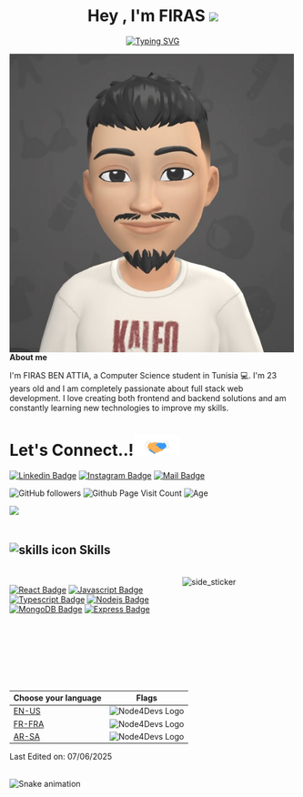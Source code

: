 <h1 align="center"><b>Hey , I'm FIRAS </b><img src="https://media.giphy.com/media/hvRJCLFzcasrR4ia7z/giphy.gif" width="35"></h1>
<p align="center">
  <a href="https://github.com/DenverCoder1/readme-typing-svg"><img src="https://readme-typing-svg.herokuapp.com?font=Fira+Code&pause=1000&width=435&lines=HI+I'M+FIRAS+BEN+ATTIA;FULL+STACK+DEVELOPER&color=cyan&center=true" alt="Typing SVG" /></a>
</p>

<!--
<p align="center">
  
## [![Typing SVG](https://readme-typing-svg.herokuapp.com?font=Architects+Daughter&color=0099DD&size=30&lines=Hey!+It's+Ben+Ismail+Aziz!;Computer+Science+Student;Full+Stack+Web+Developer;Freelancer;DS%20|%20AI%20|%20ML%20Enthusiastic;Always%20learning%20new%20things)](https://github.com/AzizBenIsmail) 
  </p> -->
<!--  Ceci mon Avatar-->
<img title="My Avatar" align="left" src="assets/images/AVATAR.jpg"  width="500px" alt="hi" >

<!--  About me -->
<!--## <picture><img src = "assets/about_me.gif" width = 50px></picture> **About me**-->
**About me**

I'm FIRAS BEN ATTIA, a Computer Science student in Tunisia 💻. I'm 23 years old and
I am completely passionate about full stack web development. I love creating both frontend and backend solutions and am constantly learning new technologies to improve my skills.

<!-- Let's Connect..! -->
# <b> Let's Connect..!</b><img src="https://github.com/0xAbdulKhalid/0xAbdulKhalid/raw/main/assets/mdImages/handshake.gif" width ="80">

[![Linkedin Badge](https://img.shields.io/badge/-FirasBenAttia-0e76a8?style=flat&labelColor=0e76a8&logo=linkedin&logoColor=white)](https://www.linkedin.com/in/firas-ben-attia/) 
[![Instagram Badge](https://img.shields.io/badge/-@firas_benattia1-e84393?style=flat&labelColor=e84393&logo=instagram&logoColor=white)](https://www.instagram.com/firas_benattia1/)
[![Mail Badge](https://img.shields.io/badge/-firasbenattia033@gmail.com-c0392b?style=flat&labelColor=c0392b&logo=gmail&logoColor=white)](mailto:firasbenattia033@gmail.com)

<!-- GitHub followers /visitors/Age  -->
![GitHub followers](https://img.shields.io/github/followers/FIRASBN?style=social)
![Github Page Visit Count](https://komarev.com/ghpvc/?username=firasbenattia)
<img src="https://img.shields.io/badge/Age-23-blue" alt="Age" />

<!-- Ligne  -->
<img src="https://user-images.githubusercontent.com/73097560/115834477-dbab4500-a447-11eb-908a-139a6edaec5c.gif"><br><br>
<!-- TODO: Add last video link 



<!-- Skills  -->
## <img src="https://media2.giphy.com/media/QssGEmpkyEOhBCb7e1/giphy.gif?cid=ecf05e47a0n3gi1bfqntqmob8g9aid1oyj2wr3ds3mg700bl&rid=giphy.gif" width ="25" alt="skills icon"><b> Skills</b>
<br>

<img align="right" width=200px height=200px alt="side_sticker" src="https://media.giphy.com/media/TEnXkcsHrP4YedChhA/giphy.gif" />
<!-- Technologies I work with -->

[![React Badge](https://img.shields.io/badge/-React-61DBFB?style=for-the-badge&labelColor=black&logo=react&logoColor=61DBFB)](#) [![Javascript Badge](https://img.shields.io/badge/-Javascript-F0DB4F?style=for-the-badge&labelColor=black&logo=javascript&logoColor=F0DB4F)](#) [![Typescript Badge](https://img.shields.io/badge/-Typescript-007acc?style=for-the-badge&labelColor=black&logo=typescript&logoColor=007acc)](#) [![Nodejs Badge](https://img.shields.io/badge/-Nodejs-3C873A?style=for-the-badge&labelColor=black&logo=node.js&logoColor=3C873A)](#) [![MongoDB Badge](https://img.shields.io/badge/-MongoDB-4DB33D?style=for-the-badge&labelColor=black&logo=mongodb&logoColor=4DB33D)](#) [![Express Badge](https://img.shields.io/badge/-Express-000000?style=for-the-badge&labelColor=black&logo=express&logoColor=white)](#)


| Choose your language         | Flags                                                                                                              |
| -------------------------- | ---------------------------------------------------------------------------------------------------------------------- |
| [EN-US](./README.md)       | <img width="15%" alt="Node4Devs Logo" title="United States Flag (USA)" src="./assets/images/flags/USA.png" /> |
| [FR-FRA](./README-FR-FRA.md) | <img width="15%" alt="Node4Devs Logo" title="France Flag (FR)" src="./assets/images/flags/France.png" />        |
| [AR-SA](./README-AR-SA.md) | <img width="15%" alt="Node4Devs Logo" title="Saudi Flag (SA)" src="./assets/images/flags/saudi_ arabia.jpg" />        |

</div>


Last Edited on: 07/06/2025

<br clear="both">

<img src="https://raw.githubusercontent.com/FIRASBN/FIRASBN/output/snake.svg" alt="Snake animation" />